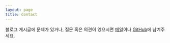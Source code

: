 ```yaml
---
layout: page
title: Contact
---
```


블로그 게시글에 문제가 있거나, 질문 혹은 의견이 있으시면 [메일](mailto:duckchan.seo@gmail.com)이나 [GitHub](https://github.com/dchseo/)에 남겨주세요.
